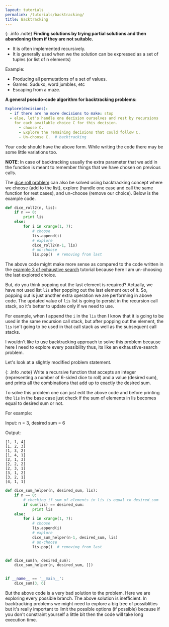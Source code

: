 ```yaml
---
layout: tutorials
permalink: /tutorials/backtracking/
title: Backtracking
---
```


{: .info .note}
**Finding solutions by trying partial solutions and then abandoning them if they are not suitable.**

- It is often implemented recursively.
- It is generally used when we the solution can be expressed as a set of tuples (or list of n elements)

Example:

- Producing all permutations of a set of values.
- Games: Suduko, word jumbles, etc
- Escaping from a maze.

**A general pseudo-code algorithm for backtracking problems:**

```yml
Explore(decisions):
  - if there are no more decisions to make: stop
  - else, let's handle one decision ourselves and rest by recursions
    for each available choice C for this decision.
      - choose C.
      - Explore the remaining decisions that could follow C.
      - Un-choose C.  # backtracking
```

Your code should have the above form. While writing the code there may be some little variations too.

**NOTE**: In case of backtracking usually the extra parameter that we add in the function is meant to remember things that we have chosen on previous calls.

The [dice roll problem](http://binomial.me/tutorials/exhaustive-search/#example-3-dice-rolls) can also be solved using backtracking concept where we choose (add to the list), explore (handle one case and call the same function for rest cases), and un-choose (remove our choice). Below is the example code.

```py
def dice_roll2(n, lis):
    if n == 0:
        print lis
    else:
        for i in xrange(1, 7):
            # choose
            lis.append(i)
            # explore
            dice_roll2(n-1, lis)
            # un-choose
            lis.pop()  # removing from last
```

The above code might make more sense as compared to the code written in the [example 3 of exhaustive search](http://binomial.me/tutorials/exhaustive-search/#example-3-dice-rolls) tutorial because here I am un-choosing the last explored choice.

But, do you think popping out the last element is required?
Actually, we have not used list `lis` after popping out the last element out of it. So, popping out is just another extra operation we are performing in above code. The updated value of `lis` list is going to persist in the recursion call stack, so it's better to update only if we need to use.

For example, when I append the `i` in the `lis` then I know that it is going to be used in the same recursion call stack, but after popping out the element, the `lis` isn't going to be used in that call stack as well as the subsequent call stacks.

I wouldn't like to use backtracking approach to solve this problem because here I need to explore every possibility thus, its like an exhaustive-search problem.

Let's look at a slightly modified problem statement.

{: .info .note}
Write a recursive function that accepts an integer (representing a number of 6-sided dice to roll) and a value (desired sum), and prints all the combinations that add up to exactly the desired sum.

To solve this problem one can just edit the above code and before printing the `lis` in the base case just check if the sum of elements in lis becomes equal to desired sum or not.

For example:

Input: n = 3, desired sum = 6

Output:
```
[1, 1, 4]
[1, 2, 3]
[1, 3, 2]
[1, 4, 1]
[2, 1, 3]
[2, 2, 2]
[2, 3, 1]
[3, 1, 2]
[3, 2, 1]
[4, 1, 1]
```

```py
def dice_sum_helper(n, desired_sum, lis):
    if n == 0:
        # checking if sum of elements in lis is equal to desired_sum
        if sum(lis) == desired_sum:
            print lis
    else:
        for i in xrange(1, 7):
            # choose
            lis.append(i)
            # explore
            dice_sum_helper(n-1, desired_sum, lis)
            # un-choose
            lis.pop()  # removing from last


def dice_sum(n, desired_sum):
    dice_sum_helper(n, desired_sum, [])


if __name__ == '__main__':
    dice_sum(3, 6)
```

But the above code is a very bad solution to the problem. Here we are exploring every possible branch. The above solution is inefficient. In backtracking problems we might need to explore a big tree of possiblities but it's really important to limit the possible options (if possible) because if you don't constraint yourself a little bit then the code will take long execution time.
